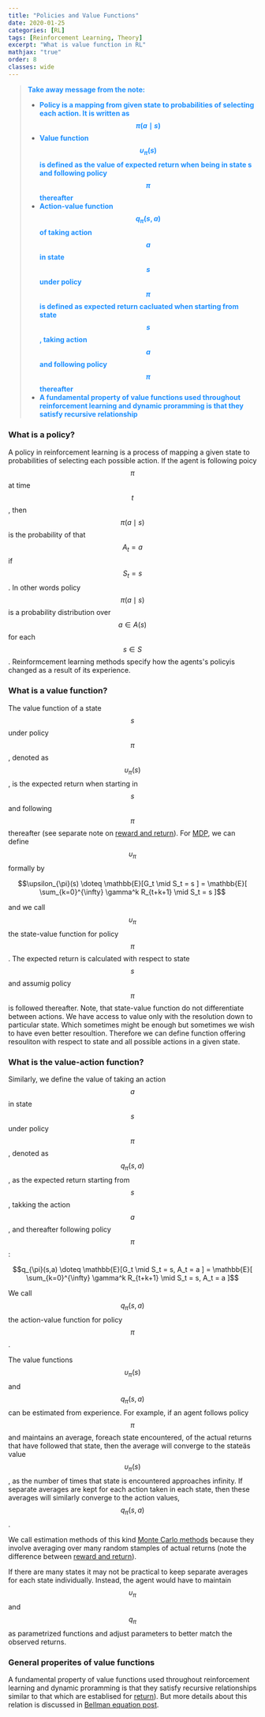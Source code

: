 ```yaml
---
title: "Policies and Value Functions"
date: 2020-01-25
categories: [RL]
tags: [Reinforcement Learning, Theory]
excerpt: "What is value function in RL"
mathjax: "true"
order: 8
classes: wide
---
```


> <span style="color:dodgerblue">**Take away message from the note:**</span>
> * <span style="color:dodgerblue">**Policy is a mapping from given state to probabilities of selecting each action. It is written as $$\pi(a \mid s)$$**</span>
> * <span style="color:dodgerblue">**Value function $$\upsilon_{\pi}(s)$$ is defined as the value of expected return when being in state s and following policy $$\pi$$ thereafter**</span>
> * <span style="color:dodgerblue">**Action-value function $$q_{\pi}(s,a)$$ of taking action $$a$$ in state $$s$$ under policy $$\pi$$ is defined as expected return cacluated when starting from state $$s$$, taking action $$a$$ and following policy $$\pi$$ thereafter**</span>
> * <span style="color:dodgerblue">**A fundamental property of value functions used throughout reinforcement learning and dynamic proramming is that they satisfy recursive relationship**</span>

### What is a policy?

A policy in reinforcement learning is a process of mapping a given state to probabilities of selecting each possible action. If the agent is following poicy $$\pi$$ at time $$t$$, then $$\pi(a \mid s)$$ is the probability of that $$A_t = a$$ if $$S_t = s$$. In other words policy $$\pi(a \mid s)$$ is a probability distribution over $$a \in A(s)$$ for each $$s \in S$$.
Reinformcement learning methods specify how the agents's policyis changed as a result of its experience.

### What is a value function?

The value function of a state $$s$$ under policy $$\pi$$, denoted as $$\upsilon_{\pi}(s)$$, is the expected return when starting in $$s$$ and following $$\pi$$ thereafter (see separate note on [reward and return](http://www.damiankolmas.com/rl/Rewards/#)). For [MDP](http://www.damiankolmas.com/rl/Marcov-Decission-Process/#), we can define $$\upsilon_{\pi}$$ formally by 


$$\upsilon_{\pi}(s) \doteq \mathbb{E}[G_t \mid S_t = s ] = \mathbb{E}[ \sum_{k=0}^{\infty} \gamma^k R_{t+k+1} \mid S_t = s ]$$


and we call $$\upsilon_{\pi}$$ the state-value function for policy $$\pi$$. The expected return is calculated with respect to state $$s$$ and assumig policy $$\pi$$ is followed thereafter. Note, that state-value function do not differentiate between actions. We have access to value only with the resolution down to particular state. Which sometimes might be enough but sometimes we wish to have even better resoultion. Therefore we can define function offering resouliton with respect to state and all possible actions in a given state.

### What is the value-action function?

Similarly, we define the value of taking an action $$a$$ in state $$s$$ under policy $$\pi$$, denoted as $$q_{\pi}(s,a)$$, as the expected return starting from $$s$$, takking the action $$a$$, and thereafter following policy $$\pi$$:


$$q_{\pi}(s,a) \doteq \mathbb{E}[G_t \mid S_t = s, A_t = a ] = \mathbb{E}[ \sum_{k=0}^{\infty} \gamma^k R_{t+k+1} \mid S_t = s, A_t = a ]$$


We call $$q_{\pi}(s,a)$$ the action-value function for policy $$\pi$$.

The value functions $$\upsilon_{\pi}(s)$$ and $$q_{\pi}(s,a)$$ can be estimated from experience. For example, if an agent follows policy $$\pi$$ and maintains an average, foreach state encountered, of the actual returns that have followed that state, then the average will converge to the stateäs value $$\upsilon_{\pi}(s)$$, as the number of times that state is encountered approaches infinity. If separate averages are kept for each action taken in each state, then these averages will similarly converge to the action values, $$q_{\pi}(s,a)$$. 

We call estimation methods of this kind [Monte Carlo methods](http://www.damiankolmas.com/rl/) because they involve averaging over many random stamples of actual returns (note the difference between [reward and return](http://www.damiankolmas.com/rl/Rewards/)).

If there are many states it may not be practical to keep separate averages for each state individually. Instead, the agent would have to maintain $$\upsilon_{\pi}$$ and $$q_{\pi}$$ as parametrized functions and adjust parameters to better match the observed returns.

### General properites of value functions

A fundamental property of value functions used throughout reinforcement learning and dynamic proramming is that they satisfy recursive relationships similar to that which are establised for [return](http://www.damiankolmas.com/rl/Rewards/)). But more details about this relation is discussed in [Bellman equation post](http://www.damiankolmas.com/rl/Bellman-Equations-Introduction/).
